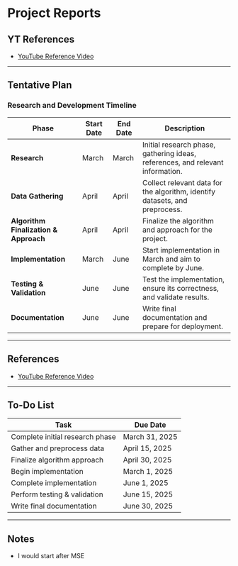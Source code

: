 # Project Reports

## YT References
- [YouTube Reference Video](https://www.youtube.com/watch?v=_CPJoDdniB8) 

---

## Tentative Plan

### Research and Development Timeline

| Phase                   | Start Date   | End Date     | Description                                                                 |
|-------------------------|--------------|--------------|-----------------------------------------------------------------------------|
| **Research**             | March        | March        | Initial research phase, gathering ideas, references, and relevant information. |
| **Data Gathering**      | April        | April        | Collect relevant data for the algorithm, identify datasets, and preprocess.  |
| **Algorithm Finalization & Approach** | April        | April        | Finalize the algorithm and approach for the project.                        |
| **Implementation**      | March        | June         | Start implementation in March and aim to complete by June.                   |
| **Testing & Validation**| June         | June         | Test the implementation, ensure its correctness, and validate results.      |
| **Documentation**       | June         | June         | Write final documentation and prepare for deployment.                       |

---

## References

- [YouTube Reference Video](https://www.youtube.com/watch?v=_CPJoDdniB8)

---

## To-Do List

| Task                          | Due Date      |
|-------------------------------|---------------|
| Complete initial research phase | March 31, 2025 |
| Gather and preprocess data     | April 15, 2025 |
| Finalize algorithm approach    | April 30, 2025 |
| Begin implementation           | March 1, 2025  |
| Complete implementation        | June 1, 2025   |
| Perform testing & validation   | June 15, 2025  |
| Write final documentation      | June 30, 2025  |

---

## Notes
- I would start after MSE
